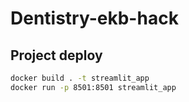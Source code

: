 # Dentistry-ekb-hack

## Project deploy

```sh
docker build . -t streamlit_app
docker run -p 8501:8501 streamlit_app
```
